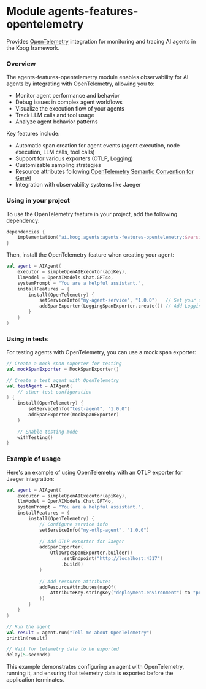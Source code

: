 # Module agents-features-opentelemetry

Provides [OpenTelemetry](https://opentelemetry.io) integration for monitoring and tracing AI agents in the Koog framework.

### Overview

The agents-features-opentelemetry module enables observability for AI agents by integrating with OpenTelemetry, allowing you to:

- Monitor agent performance and behavior
- Debug issues in complex agent workflows
- Visualize the execution flow of your agents
- Track LLM calls and tool usage
- Analyze agent behavior patterns

Key features include:
- Automatic span creation for agent events (agent execution, node execution, LLM calls, tool calls)
- Support for various exporters (OTLP, Logging)
- Customizable sampling strategies
- Resource attributes following [OpenTelemetry Semantic Convention for GenAI](https://opentelemetry.io/docs/specs/semconv/gen-ai/)
- Integration with observability systems like Jaeger

### Using in your project

To use the OpenTelemetry feature in your project, add the following dependency:

```kotlin
dependencies {
    implementation("ai.koog.agents:agents-features-opentelemetry:$version")
}
```

Then, install the OpenTelemetry feature when creating your agent:

```kotlin
val agent = AIAgent(
    executor = simpleOpenAIExecutor(apiKey),
    llmModel = OpenAIModels.Chat.GPT4o,
    systemPrompt = "You are a helpful assistant.",
    installFeatures = {
        install(OpenTelemetry) {
            setServiceInfo("my-agent-service", "1.0.0")   // Set your service configuration
            addSpanExporter(LoggingSpanExporter.create()) // Add Logging exporter
        }
    }
)
```

### Using in tests

For testing agents with OpenTelemetry, you can use a mock span exporter:

```kotlin
// Create a mock span exporter for testing
val mockSpanExporter = MockSpanExporter()

// Create a test agent with OpenTelemetry
val testAgent = AIAgent(
    // other test configuration
) {
    install(OpenTelemetry) {
        setServiceInfo("test-agent", "1.0.0")
        addSpanExporter(mockSpanExporter)
    }
    
    // Enable testing mode
    withTesting()
}
```

### Example of usage

Here's an example of using OpenTelemetry with an OTLP exporter for Jaeger integration:

```kotlin
val agent = AIAgent(
    executor = simpleOpenAIExecutor(apiKey),
    llmModel = OpenAIModels.Chat.GPT4o,
    systemPrompt = "You are a helpful assistant.",
    installFeatures = {
        install(OpenTelemetry) {
            // Configure service info
            setServiceInfo("my-otlp-agent", "1.0.0")
            
            // Add OTLP exporter for Jaeger
            addSpanExporter(
                OtlpGrpcSpanExporter.builder()
                    .setEndpoint("http://localhost:4317")
                    .build()
            )
            
            // Add resource attributes
            addResourceAttributes(mapOf(
                AttributeKey.stringKey("deployment.environment") to "production"
            ))
        }
    }
)

// Run the agent
val result = agent.run("Tell me about OpenTelemetry")
println(result)

// Wait for telemetry data to be exported
delay(5.seconds)
```

This example demonstrates configuring an agent with OpenTelemetry, running it, and ensuring that telemetry data is exported before the application terminates.